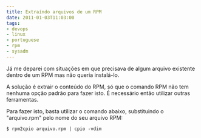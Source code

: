 ```yaml
---
title: Extraíndo arquivos de um RPM
date: 2011-01-03T11:03:00
tags:
- devops
- linux
- portuguese
- rpm
- sysadm
---
```


Já me deparei com situações em que precisava de algum arquivo existente dentro de um RPM mas não queria instalá-lo. 

<!--more-->

A solução é extrair o conteúdo do RPM, só que o comando RPM não tem nenhuma opção padrão para fazer isto. É necessário 
então utilizar outras ferramentas.

Para fazer isto, basta utilizar o comando abaixo, substituindo o "arquivo.rpm" pelo nome do seu arquivo RPM:

```
$ rpm2cpio arquivo.rpm | cpio -vdim
```
